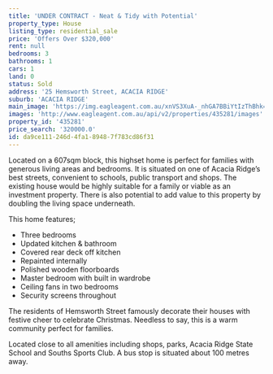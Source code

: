 ```yaml
---
title: 'UNDER CONTRACT - Neat & Tidy with Potential'
property_type: House
listing_type: residential_sale
price: 'Offers Over $320,000'
rent: null
bedrooms: 3
bathrooms: 1
cars: 1
land: 0
status: Sold
address: '25 Hemsworth Street, ACACIA RIDGE'
suburb: 'ACACIA RIDGE'
main_image: 'https://img.eagleagent.com.au/xnVS3XuA-_nhGA7BBiYtIzThBhk=/1280x854/smart/https://s3-us-west-2.amazonaws.com/eagleagent-orig/images/6822679/117375799-image-M.jpg'
images: 'http://www.eagleagent.com.au/api/v2/properties/435281/images'
property_id: '435281'
price_search: '320000.0'
id: da9ce111-246d-4fa1-8948-7f783cd86f31
---
```

Located on a 607sqm block, this highset home is perfect for families with generous living areas and bedrooms. It is situated on one of Acacia Ridge’s best streets, convenient to schools, public transport and shops. The existing house would be highly suitable for a family or viable as an investment property. There is also potential to add value to this property by doubling the living space underneath.

This home features;
*  Three bedrooms
*  Updated kitchen & bathroom
*  Covered rear deck off kitchen
*  Repainted internally
*  Polished wooden floorboards
*  Master bedroom with built in wardrobe
*  Ceiling fans in two bedrooms
*  Security screens throughout

The residents of Hemsworth Street famously decorate their houses with festive cheer to celebrate Christmas. Needless to say, this is a warm community perfect for families.

Located close to all amenities including shops, parks, Acacia Ridge State School and Souths Sports Club. A bus stop is situated about 100 metres away.